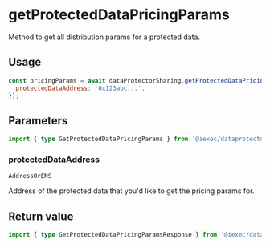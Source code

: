 # getProtectedDataPricingParams

Method to get all distribution params for a protected data.

## Usage

```js
const pricingParams = await dataProtectorSharing.getProtectedDataPricingParams({
  protectedDataAddress: '0x123abc...',
});
```

## Parameters

```ts twoslash
import { type GetProtectedDataPricingParams } from '@iexec/dataprotector';
```

### protectedDataAddress

`AddressOrENS`

Address of the protected data that you'd like to get the pricing params for.

## Return value

```ts twoslash
import { type GetProtectedDataPricingParamsResponse } from '@iexec/dataprotector';
```

